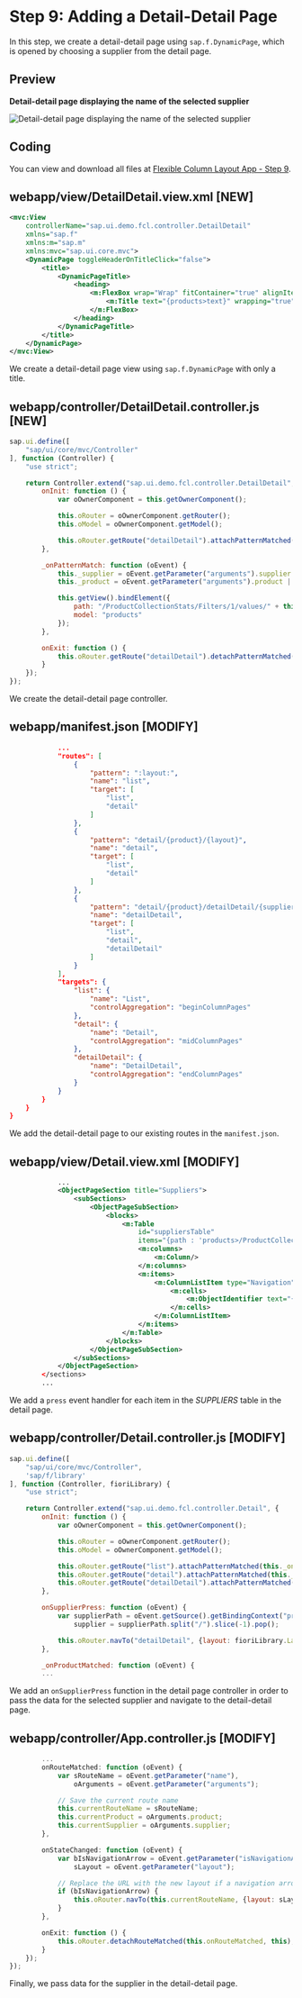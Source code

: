 <!-- loioe4d21fd03edb49da82cbaab9dbd274e8 -->

# Step 9: Adding a Detail-Detail Page

In this step, we create a detail-detail page using `sap.f.DynamicPage`, which is opened by choosing a supplier from the detail page.



<a name="loioe4d21fd03edb49da82cbaab9dbd274e8__section_yfh_d31_12b"/>

## Preview

  
  
**Detail-detail page displaying the name of the selected supplier**

![](images/DetailDetail_Page_Fiori_2_0_Tutorial_3046679.gif "Detail-detail page displaying the name of the selected supplier")



<a name="loioe4d21fd03edb49da82cbaab9dbd274e8__section_fd2_4dd_lbb"/>

## Coding

You can view and download all files at [Flexible Column Layout App - Step 9](https://ui5.sap.com/#/sample/sap.f.tutorial.fcl.09/preview).



<a name="loioe4d21fd03edb49da82cbaab9dbd274e8__section_i1z_w4j_l4b"/>

## webapp/view/DetailDetail.view.xml \[NEW\]

```xml
<mvc:View
	controllerName="sap.ui.demo.fcl.controller.DetailDetail"
	xmlns="sap.f"
	xmlns:m="sap.m"
	xmlns:mvc="sap.ui.core.mvc">
	<DynamicPage toggleHeaderOnTitleClick="false">
		<title>
			<DynamicPageTitle>
				<heading>
					<m:FlexBox wrap="Wrap" fitContainer="true" alignItems="Center">
						<m:Title text="{products>text}" wrapping="true" class="sapUiTinyMarginEnd"/>
					</m:FlexBox>
				</heading>
			</DynamicPageTitle>
		</title>
	</DynamicPage>
</mvc:View>
```

We create a detail-detail page view using `sap.f.DynamicPage` with only a title.



<a name="loioe4d21fd03edb49da82cbaab9dbd274e8__section_ocd_w4j_l4b"/>

## webapp/controller/DetailDetail.controller.js \[NEW\]

```js
sap.ui.define([
	"sap/ui/core/mvc/Controller"
], function (Controller) {
	"use strict";

	return Controller.extend("sap.ui.demo.fcl.controller.DetailDetail", {
		onInit: function () {
			var oOwnerComponent = this.getOwnerComponent();

			this.oRouter = oOwnerComponent.getRouter();
			this.oModel = oOwnerComponent.getModel();

			this.oRouter.getRoute("detailDetail").attachPatternMatched(this._onPatternMatch, this);
		},

		_onPatternMatch: function (oEvent) {
			this._supplier = oEvent.getParameter("arguments").supplier || this._supplier || "0";
			this._product = oEvent.getParameter("arguments").product || this._product || "0";

			this.getView().bindElement({
				path: "/ProductCollectionStats/Filters/1/values/" + this._supplier,
				model: "products"
			});
		},

		onExit: function () {
			this.oRouter.getRoute("detailDetail").detachPatternMatched(this._onPatternMatch, this);
		}
	});
});

```

We create the detail-detail page controller.



<a name="loioe4d21fd03edb49da82cbaab9dbd274e8__section_ubh_v4j_l4b"/>

## webapp/manifest.json \[MODIFY\]

```json
			...
			"routes": [
				{
					"pattern": ":layout:",
					"name": "list",
					"target": [
						"list",
						"detail"
					]
				},
				{
					"pattern": "detail/{product}/{layout}",
					"name": "detail",
					"target": [
						"list",
						"detail"
					]
				},
				{
					"pattern": "detail/{product}/detailDetail/{supplier}/{layout}",
					"name": "detailDetail",
					"target": [
						"list",
						"detail",
						"detailDetail"
					]
				}
			],
			"targets": {
				"list": {
					"name": "List",
					"controlAggregation": "beginColumnPages"
				},
				"detail": {
					"name": "Detail",
					"controlAggregation": "midColumnPages"
				},
				"detailDetail": {
					"name": "DetailDetail",
					"controlAggregation": "endColumnPages"
				}
			}
		}
	}
}
```

We add the detail-detail page to our existing routes in the `manifest.json`.



<a name="loioe4d21fd03edb49da82cbaab9dbd274e8__section_k5k_54j_l4b"/>

## webapp/view/Detail.view.xml \[MODIFY\]

```xml
			...
			<ObjectPageSection title="Suppliers">
				<subSections>
					<ObjectPageSubSection>
						<blocks>
							<m:Table
								id="suppliersTable"
								items="{path : 'products>/ProductCollectionStats/Filters/1/values'}">
								<m:columns>
									<m:Column/>
								</m:columns>
								<m:items>
									<m:ColumnListItem type="Navigation" press=".onSupplierPress">
										<m:cells>
											<m:ObjectIdentifier text="{products>text}"/>
										</m:cells>
									</m:ColumnListItem>
								</m:items>
							</m:Table>
						</blocks>
					</ObjectPageSubSection>
				</subSections>
			</ObjectPageSection>
		</sections>
		...
```

We add a `press` event handler for each item in the *SUPPLIERS* table in the detail page.



<a name="loioe4d21fd03edb49da82cbaab9dbd274e8__section_iyl_t4j_l4b"/>

## webapp/controller/Detail.controller.js \[MODIFY\]

```js
sap.ui.define([
	"sap/ui/core/mvc/Controller",
	'sap/f/library'
], function (Controller, fioriLibrary) {
	"use strict";

	return Controller.extend("sap.ui.demo.fcl.controller.Detail", {
		onInit: function () {
			var oOwnerComponent = this.getOwnerComponent();

			this.oRouter = oOwnerComponent.getRouter();
			this.oModel = oOwnerComponent.getModel();

			this.oRouter.getRoute("list").attachPatternMatched(this._onProductMatched, this);
			this.oRouter.getRoute("detail").attachPatternMatched(this._onProductMatched, this);
			this.oRouter.getRoute("detailDetail").attachPatternMatched(this._onProductMatched, this);
		},

		onSupplierPress: function (oEvent) {
			var supplierPath = oEvent.getSource().getBindingContext("products").getPath(),
				supplier = supplierPath.split("/").slice(-1).pop();

			this.oRouter.navTo("detailDetail", {layout: fioriLibrary.LayoutType.ThreeColumnsMidExpanded, supplier: supplier, product: this._product});
		},

		_onProductMatched: function (oEvent) {
		...
```

We add an `onSupplierPress` function in the detail page controller in order to pass the data for the selected supplier and navigate to the detail-detail page.



<a name="loioe4d21fd03edb49da82cbaab9dbd274e8__section_lnq_q4j_l4b"/>

## webapp/controller/App.controller.js \[MODIFY\]

```js
		...
		onRouteMatched: function (oEvent) {
			var sRouteName = oEvent.getParameter("name"),
				oArguments = oEvent.getParameter("arguments");

			// Save the current route name
			this.currentRouteName = sRouteName;
			this.currentProduct = oArguments.product;
			this.currentSupplier = oArguments.supplier;
		},

		onStateChanged: function (oEvent) {
			var bIsNavigationArrow = oEvent.getParameter("isNavigationArrow"),
				sLayout = oEvent.getParameter("layout");

			// Replace the URL with the new layout if a navigation arrow was used
			if (bIsNavigationArrow) {
				this.oRouter.navTo(this.currentRouteName, {layout: sLayout, product: this.currentProduct, supplier: this.currentSupplier}, true);
			}
		},

		onExit: function () {
			this.oRouter.detachRouteMatched(this.onRouteMatched, this);
		}
	});
});
```

Finally, we pass data for the supplier in the detail-detail page.

